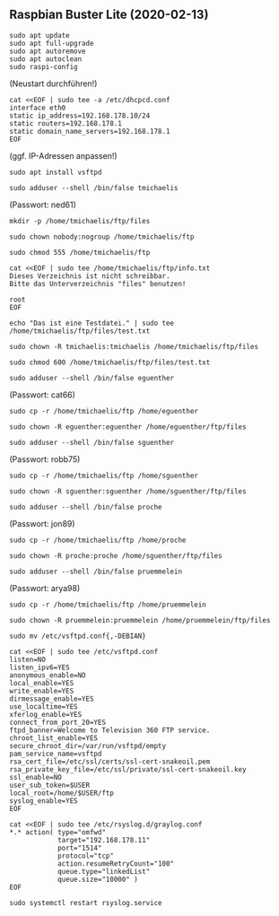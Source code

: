 Raspbian Buster Lite (2020-02-13)
---------------------------------

    sudo apt update
    sudo apt full-upgrade
    sudo apt autoremove
    sudo apt autoclean
    sudo raspi-config

(Neustart durchführen!)

    cat <<EOF | sudo tee -a /etc/dhcpcd.conf
    interface eth0
    static ip_address=192.168.178.10/24
    static routers=192.168.178.1
    static domain_name_servers=192.168.178.1
    EOF

(ggf. IP-Adressen anpassen!)

    sudo apt install vsftpd

    sudo adduser --shell /bin/false tmichaelis
(Passwort: ned61)

    mkdir -p /home/tmichaelis/ftp/files

    sudo chown nobody:nogroup /home/tmichaelis/ftp

    sudo chmod 555 /home/tmichaelis/ftp

    cat <<EOF | sudo tee /home/tmichaelis/ftp/info.txt
    Dieses Verzeichnis ist nicht schreibbar.
    Bitte das Unterverzeichnis "files" benutzen!
    
    root
    EOF

    echo "Das ist eine Testdatei." | sudo tee /home/tmichaelis/ftp/files/test.txt

    sudo chown -R tmichaelis:tmichaelis /home/tmichaelis/ftp/files

    sudo chmod 600 /home/tmichaelis/ftp/files/test.txt

    sudo adduser --shell /bin/false eguenther
(Passwort: cat66)

    sudo cp -r /home/tmichaelis/ftp /home/eguenther

    sudo chown -R eguenther:eguenther /home/eguenther/ftp/files

    sudo adduser --shell /bin/false sguenther
(Passwort: robb75)

    sudo cp -r /home/tmichaelis/ftp /home/sguenther

    sudo chown -R sguenther:sguenther /home/sguenther/ftp/files

    sudo adduser --shell /bin/false proche
(Passwort: jon89)

    sudo cp -r /home/tmichaelis/ftp /home/proche

    sudo chown -R proche:proche /home/sguenther/ftp/files

    sudo adduser --shell /bin/false pruemmelein
(Passwort: arya98)

    sudo cp -r /home/tmichaelis/ftp /home/pruemmelein

    sudo chown -R pruemmelein:pruemmelein /home/pruemmelein/ftp/files

    sudo mv /etc/vsftpd.conf{,-DEBIAN}

    cat <<EOF | sudo tee /etc/vsftpd.conf
    listen=NO
    listen_ipv6=YES
    anonymous_enable=NO
    local_enable=YES
    write_enable=YES
    dirmessage_enable=YES
    use_localtime=YES
    xferlog_enable=YES
    connect_from_port_20=YES
    ftpd_banner=Welcome to Television 360 FTP service.
    chroot_list_enable=YES
    secure_chroot_dir=/var/run/vsftpd/empty
    pam_service_name=vsftpd
    rsa_cert_file=/etc/ssl/certs/ssl-cert-snakeoil.pem
    rsa_private_key_file=/etc/ssl/private/ssl-cert-snakeoil.key
    ssl_enable=NO
    user_sub_token=$USER
    local_root=/home/$USER/ftp
    syslog_enable=YES
    EOF

    cat <<EOF | sudo tee /etc/rsyslog.d/graylog.conf
    *.* action( type="omfwd"
                target="192.168.178.11"
                port="1514"
                protocol="tcp"
                action.resumeRetryCount="100"
                queue.type="linkedList"
                queue.size="10000" )
    EOF

    sudo systemctl restart rsyslog.service
